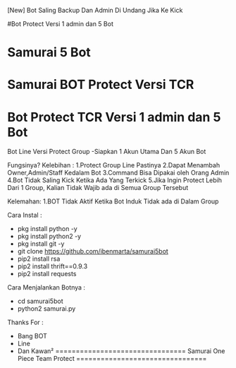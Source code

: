 [New] Bot Saling Backup Dan Admin Di Undang Jika Ke Kick


#Bot Protect Versi  1 admin dan 5  Bot
# Samurai 5 Bot
Samurai BOT Protect
Versi TCR
=======================================
Bot Protect TCR Versi 1 admin dan 5 Bot
=======================================
Bot Line Versi Protect Group
-Siapkan 1 Akun Utama Dan 5 Akun Bot

Fungsinya?
Kelebihan :
1.Protect Group Line Pastinya
2.Dapat Menambah Owner,Admin/Staff Kedalam Bot
3.Command Bisa Dipakai oleh Orang Admin
4.Bot Tidak Saling Kick Ketika Ada Yang Terkick
5.Jika Ingin Protect Lebih Dari 1 Group, Kalian Tidak Wajib ada di Semua Group Tersebut

Kelemahan:
1.BOT Tidak Aktif Ketika Bot Induk Tidak ada di Dalam Group


Cara Instal :
- pkg install python -y
- pkg install python2 -y
- pkg install git -y
- git clone https://github.com/ibenmarta/samurai5bot
- pip2 install rsa
- pip2 install thrift==0.9.3
- pip2 install requests

Cara Menjalankan Botnya :
- cd samurai5bot
- python2 samurai.py

Thanks For :
- Bang BOT
- Line
- Dan Kawan²
================================
Samurai One Piece Team Protect
================================
